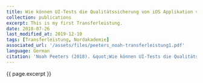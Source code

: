 ```yaml
---
title: Wie können UI-Tests die Qualitätssicherung von iOS Applikation verbessern?
collection: publications
excerpt: This is my first Transferleistung.
date: 2018-07-26
last_modified_at: 2019-12-10
tags: [Transferleistung, Nordakademie]
associated_url: '/assets/files/peeters_noah-transferleistung1.pdf'
language: German
citation: 'Noah Peeters (2018). &quot;Wie können UI-Tests die Qualitätssicherung von iOS Applikation verbessern?&quot;'
---
```


{{ page.excerpt }}
